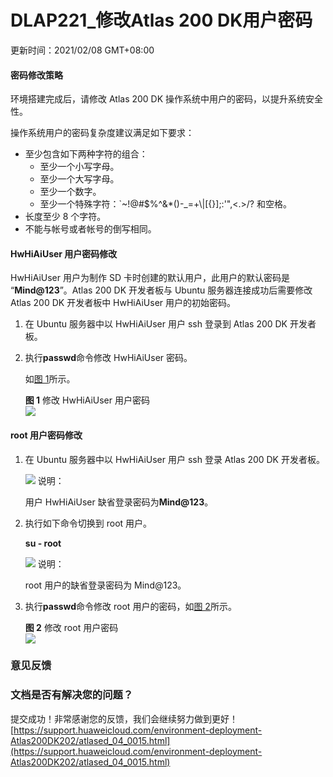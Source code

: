 # DLAP221_修改Atlas 200 DK用户密码
更新时间：2021/02/08 GMT+08:00

#### 密码修改策略

环境搭建完成后，请修改 Atlas 200 DK 操作系统中用户的密码，以提升系统安全性。

操作系统用户的密码复杂度建议满足如下要求：

-   至少包含如下两种字符的组合：
    -   至少一个小写字母。
    -   至少一个大写字母。
    -   至少一个数字。
    -   至少一个特殊字符：\`~!@#$%^&\*()-\_=+\\\|\[{}];:'",&lt;.>/? 和空格。
-   长度至少 8 个字符。
-   不能与帐号或者帐号的倒写相同。

#### HwHiAiUser 用户密码修改

HwHiAiUser 用户为制作 SD 卡时创建的默认用户，此用户的默认密码是 “**Mind@123**”。Atlas 200 DK 开发者板与 Ubuntu 服务器连接成功后需要修改 Atlas 200 DK 开发者板中 HwHiAiUser 用户的初始密码。

1.  在 Ubuntu 服务器中以 HwHiAiUser 用户 ssh 登录到 Atlas 200 DK 开发者板。
2.  执行**passwd**命令修改 HwHiAiUser 密码。

    如[图 1](#ZH-CN_TOPIC_0000001073681284__fig111651159134813)所示。

    **图 1** 修改 HwHiAiUser 用户密码  
    ![](https://support.huaweicloud.com/environment-deployment-Atlas200DK202/figure/zh-cn_image_0000001072323515.png)

#### root 用户密码修改

1.  在 Ubuntu 服务器中以 HwHiAiUser 用户 ssh 登录 Atlas 200 DK 开发者板。

    ![](https://res-img3.huaweicloud.com/content/dam/cloudbu-site/archive/china/zh-cn/support/resource/framework/v3/images/support-doc-new-note.svg)
    说明：

    用户 HwHiAiUser 缺省登录密码为**Mind@123**。
2.  执行如下命令切换到 root 用户。

    **su - root**

    ![](https://res-img3.huaweicloud.com/content/dam/cloudbu-site/archive/china/zh-cn/support/resource/framework/v3/images/support-doc-new-note.svg)
    说明：

    root 用户的缺省登录密码为 Mind@123。
3.  执行**passwd**命令修改 root 用户的密码，如[图 2](#ZH-CN_TOPIC_0000001073681284__fig188111398242)所示。

    **图 2** 修改 root 用户密码  
    ![](https://support.huaweicloud.com/environment-deployment-Atlas200DK202/figure/zh-cn_image_0000001072833177.png)

### 意见反馈

### 文档是否有解决您的问题？

提交成功！非常感谢您的反馈，我们会继续努力做到更好！ 
 [https://support.huaweicloud.com/environment-deployment-Atlas200DK202/atlased_04_0015.html](https://support.huaweicloud.com/environment-deployment-Atlas200DK202/atlased_04_0015.html)